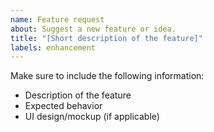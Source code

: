 ```yaml
---
name: Feature request
about: Suggest a new feature or idea.
title: "[Short description of the feature]"
labels: enhancement
---
```


Make sure to include the following information:

- Description of the feature
- Expected behavior
- UI design/mockup (if applicable)
